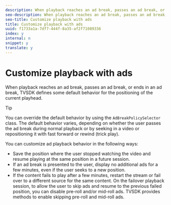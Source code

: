 ```yaml
---
description: When playback reaches an ad break, passes an ad break, or ends in an ad break, TVSDK defines some default behavior for the positioning of the current playhead.
seo-description: When playback reaches an ad break, passes an ad break, or ends in an ad break, TVSDK defines some default behavior for the positioning of the current playhead.
seo-title: Customize playback with ads
title: Customize playback with ads
uuid: f1733a1a-7df7-444f-8a35-af2f71089336
index: y
internal: n
snippet: y
translate: y
---
```


# Customize playback with ads

When playback reaches an ad break, passes an ad break, or ends in an ad break, TVSDK defines some default behavior for the positioning of the current playhead.


>[!TIP]
>
>You can override the default behavior by using the `AdBreakPolicySelector` class. 
The default behavior varies, depending on whether the user passes the ad break during normal playback or by seeking in a video or repositioning it with fast forward or rewind (trick play). 

You can customize ad playback behavior in the following ways: 


* Save the position where the user stopped watching the video and resume playing at the same position in a future session.
* If an ad break is presented to the user, display no additional ads for a few minutes, even if the user seeks to a new position.
* If the content fails to play after a few minutes, restart the stream or fail over to a different source for the same content. On the failover playback session, to allow the user to skip ads and resume to the previous failed position, you can disable pre-roll and/or mid-roll ads. TVSDK provides methods to enable skipping pre-roll and mid-roll ads. 




